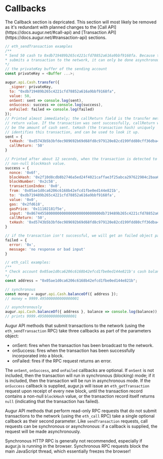 Callbacks
=========
<aside class="warning">The Callback section is depricated. This section will most likely be removed as it's redundant with planned changes to the [Call API](https://docs.augur.net/#call-api) and [Transaction API](https://docs.augur.net/#transaction-api) sections.</aside>

```javascript
// eth_sendTransaction examples
/**
* Send 50 cash to 0xdb719489b265c4221cfd78852a616a9bbf9168fa. Because this
* submits a transaction to the network, it can only be done asynchronously. It also needs to be signed.
*/
// the privateKey buffer of the sending account
const privateKey = <Buffer ...>;

augur.api.Cash.transfer({
  _signer: privateKey,
  to: "0xdb719489b265c4221cfd78852a616a9bbf9168fa",
  value: 50,
  onSent: sent => console.log(sent),
  onSuccess: success => console.log(success),
  onFailed: failed => console.log(failed)
});
// Printed almost immediately; the callReturn field is the transfer method's
// return value. If the transaction was sent successfully, callReturn will
// be the amount of cash sent. txHash (the transaction hash) uniquely
// identifies this transaction, and can be used to look it up.
sent = {
  txHash: '0xd5743b5b3bfdec989692b69d68fd8c979120e82cd199fdd80cff36dba42befbe',
  callReturn: '50'
}

// Printed after about 12 seconds, when the transaction is detected to have a
// non-null blockHash value.
success = {
  nonce: '0x6f',
  blockHash: '0x2f10d8cdb8b2746a5ed24f4021caffae3f25abca297622984c2baa69db0ac50f',
  blockNumber: '0x2c58',
  transactionIndex: '0x0',
  from: '0x05ae1d0ca6206c6168b42efcd1fbe0ed144e821b',
  to: '0xdb719489b265c4221cfd78852a616a9bbf9168fa',
  value: '0x0',
  gas: '0x2fd618',
  gasPrice: '0x11102181f5e',
  input: '0x86744558000000000000000000000000db719489b265c4221cfd78852a616a9bbf9168fa0000000000000000000000000000000000000000000000000000000000000032',
  callReturn: '50',
  txHash: '0xd5743b5b3bfdec989692b69d68fd8c979120e82cd199fdd80cff36dba42befbe'
}

// if the transaction isn't successful, we will get an failed object passed to onFailed
failed = {
  error: '0x',
  message: 'no response or bad input'
}

// eth_call examples:
/**
* Check account 0x05ae1d0ca6206c6168b42efcd1fbe0ed144e821b's cash balance.
*/
const address = "0x05ae1d0ca6206c6168b42efcd1fbe0ed144e821b";

// synchronous
const money = augur.api.Cash.balanceOf({ address });
// money = 9999.495000000000000001

// asynchronously
augur.api.Cash.balanceOf({ address }, balance => console.log(balance));
// prints 9999.495000000000000001
```
Augur API methods that submit transactions to the network (using the `eth_sendTransaction` RPC) take three callbacks as part of the parameters object:

- onSent: fires when the transaction has been broadcast to the network.
- onSuccess: fires when the transaction has been successfully incorporated into a block.
- onFailed: fires if the RPC request returns an error.

The `onSent`, `onSuccess`, and `onFailed` callbacks are optional.  If `onSent` is not included, then the transaction will run in synchronous (blocking) mode; if it is included, then the transaction will be run in asynchronous mode.  If the `onSuccess` callback is supplied, augur.js will issue an `eth_getTransaction` request upon receipt of every new block, until the transaction record contains a non-null `blockHash` value, or the transaction record itself returns `null` (indicating that the transaction has failed).

Augur API methods that perform read-only RPC requests that do not submit transactions to the network (using the `eth_call` RPC) take a single optional callback as their second parameter. Like `sendTransaction` requests, call requests can be synchronous or asynchronous: if a callback is supplied, the request will be made asynchronously.

<aside class="warning">Synchronous HTTP RPC is generally not recommended, especially if augur.js is running in the browser.  Synchronous RPC requests block the main JavaScript thread, which essentially freezes the browser!</aside>
